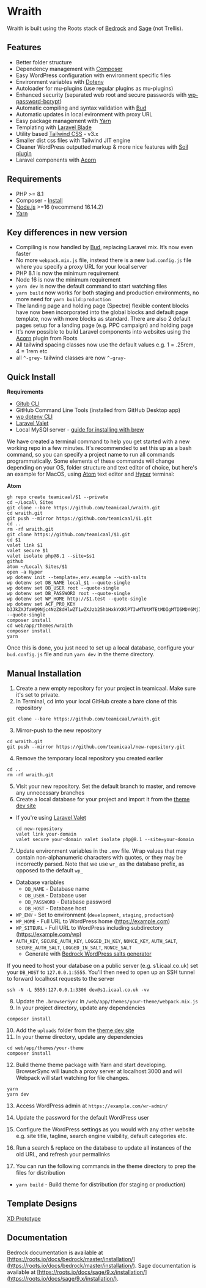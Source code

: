 # Wraith

Wraith is built using the Roots stack of [Bedrock](https://roots.io/bedrock/) and [Sage](https://roots.io/sage/) (not Trellis).

## Features

- Better folder structure
- Dependency management with [Composer](https://getcomposer.org)
- Easy WordPress configuration with environment specific files
- Environment variables with [Dotenv](https://github.com/vlucas/phpdotenv)
- Autoloader for mu-plugins (use regular plugins as mu-plugins)
- Enhanced security (separated web root and secure passwords with [wp-password-bcrypt](https://github.com/roots/wp-password-bcrypt))
- Automatic compiling and syntax validation with [Bud](https://bud.js.org/)
- Automatic updates in local evironment with proxy URL
- Easy package management with [Yarn](https://yarnpkg.com/)
- Templating with [Laravel Blade](https://laravel.com/docs/8.x/blade)
- Utility based [Tailwind CSS](https://tailwindcss.com/) - v3.x
- Smaller dist css files with Tailwind JIT engine
- Cleaner WordPress outputted markup & more nice features with [Soil plugin](https://roots.io/plugins/soil/)
- Laravel components with [Acorn](https://roots.io/acorn/)

## Requirements

- PHP >= 8.1
- Composer - [Install](https://getcomposer.org/doc/00-intro.md#installation-linux-unix-osx)
- [Node.js](https://nodejs.org/en/) >=16 (recommend 16.14.2)
- [Yarn](https://yarnpkg.com/)

## Key differences in new version

- Compiling is now handled by [Bud](https://github.com/roots/bud), replacing Laravel mix. It’s now even faster
- No more `webpack.mix.js` file, instead there is a new `bud.config.js` file where you specify a proxy URL for your local server
- PHP 8.1 is now the minimum requirement
- Node 16 is now the minimum requirement
- `yarn dev` is now the default command to start watching files
- `yarn build` now works for both staging and production environments, no more need for `yarn build:production`
- The landing page and holding page (Spectre) flexible content blocks have now been incorporated into the global blocks and default page template, now with more blocks as standard. There are also 2 default pages setup for a landing page (e.g. PPC campaign) and holding page
- It’s now possible to build Laravel components into websites using the [Acorn](https://roots.io/acorn/) plugin from Roots
- All tailwind spacing classes now use the default values e.g. 1 = .25rem, 4 = 1rem etc
- all `^-grey-` tailwind classes are now `^-gray-`

## Quick Install

**Requirements**
- [Gitub CLI](https://github.com/cli/cli#installation)
- GitHub Command Line Tools (installed from GitHub Desktop app)
- [wp dotenv CLI](https://github.com/aaemnnosttv/wp-cli-dotenv-command)
- [Laravel Valet](https://laravel.com/docs/9.x/valet)
- Local MySQl server - [guide for installing with brew](https://flaviocopes.com/mysql-how-to-install/)

We have created a terminal command to help you get started with a new working repo in a few minutes. It's recommended to set this up as a bash command, so you can specify a project name to run all commands programmatically. Some elements of these commands will change depending on your OS, folder structure and text editor of choice, but here's an example for MacOS, using [Atom](https://atom.io) text editor and [Hyper](https://hyper.is) terminal:

**Atom**
```
gh repo create teamicaal/$1 --private
cd ~/Local\ Sites
git clone --bare https://github.com/teamicaal/wraith.git
cd wraith.git
git push --mirror https://github.com/teamicaal/$1.git
cd ..
rm -rf wraith.git
git clone https://github.com/teamicaal/$1.git
cd $1
valet link $1
valet secure $1
valet isolate php@8.1 --site=$s1
github
atom ~/Local\ Sites/$1
open -a Hyper
wp dotenv init --template=.env.example --with-salts
wp dotenv set DB_NAME local_$1 --quote-single
wp dotenv set DB_USER root --quote-single
wp dotenv set DB_PASSWORD root --quote-single
wp dotenv set WP_HOME http://$1.test --quote-single
wp dotenv set ACF_PRO_KEY b3JkZXJfaWQ9Njc4NzZ8dHlwZT1wZXJzb25hbHxkYXRlPTIwMTUtMTEtMDIgMTI6MDY6MjI= --quote-single
composer install
cd web/app/themes/wraith
composer install
yarn
```

Once this is done, you just need to set up a local database, configure your `bud.config.js` file and run `yarn dev` in the theme directory.

## Manual Installation

1. Create a new empty repository for your project in teamicaal. Make sure it's set to private.
2. In Terminal, cd into your local GitHub create a bare clone of this repository
  ```
  git clone --bare https://github.com/teamicaal/wraith.git
  ```
3. Mirror-push to the new repository
  ```
  cd wraith.git
  git push --mirror https://github.com/teamicaal/new-repository.git
  ```
4. Remove the temporary local repository you created earlier
  ```
  cd ..
  rm -rf wraith.git
  ```
5. Visit your new repository. Set the default branch to master, and remove any unnecessary branches
6. Create a local database for your project and import it from the [theme dev site](https://wraith.icaal.dev)
- If you're using [Laravel Valet](https://laravel.com/docs/8.x/valet)
  ```
  cd new-repository
  valet link your-domain
  valet secure your-domain valet isolate php@8.1 --site=your-domain
  ```
7. Update environment variables in the `.env` file. Wrap values that may contain non-alphanumeric characters with quotes, or they may be incorrectly parsed. Note that we use `wr_` as the database prefix, as opposed to the default `wp_`

- Database variables
  - `DB_NAME` - Database name
  - `DB_USER` - Database user
  - `DB_PASSWORD` - Database password
  - `DB_HOST` - Database host
- `WP_ENV` - Set to environment (`development`, `staging`, `production`)
- `WP_HOME` - Full URL to WordPress home (https://example.com)
- `WP_SITEURL` - Full URL to WordPress including subdirectory (https://example.com/wp)
- `AUTH_KEY`, `SECURE_AUTH_KEY`, `LOGGED_IN_KEY`, `NONCE_KEY`, `AUTH_SALT`, `SECURE_AUTH_SALT`, `LOGGED_IN_SALT`, `NONCE_SALT`
  - Generate with [Bedrock WordPress salts generator](https://roots.io/salts.html)

If you need to host your database on a public server (e.g. s1.icaal.co.uk) set your `DB_HOST` to `127.0.0.1:5555`. You'll then need to open up an SSH tunnel to forward localhost requests to the server
```
ssh -N -L 5555:127.0.0.1:3306 dev@s1.icaal.co.uk -vv
```

8. Update the `.browserSync` in `/web/app/themes/your-theme/webpack.mix.js`
9. In your project directory, update any dependencies
  ```
  composer install
  ```
10. Add the `uploads` folder from the [theme dev site](https://wraith.themes.icaal.co.uk)
11. In your theme directory, update any dependencies
  ```
  cd web/app/themes/your-theme
  composer install
  ```
12. Build theme theme package with Yarn and start developing. BrowserSync will launch a proxy server at localhost:3000 and will Webpack will start watching for file changes.
  ```
  yarn
  yarn dev
  ```
13. Access WordPress admin at `https://example.com/wr-admin/`

14. Update the password for the default WordPress user

15. Configure the WordPress settings as you would with any other website e.g. site title, tagline, search engine visibility, default categories etc.

16. Run a search & replace on the database to update all instances of the old URL, and refresh your permalinks

17. You can run the following commands in the theme directory to prep the files for distribution
- `yarn build` - Build theme for distribution (for staging or production)

## Template Designs
[XD Prototype](https://xd.adobe.com/view/ea1dcfa0-7040-40f3-97fd-9483e7c47c3b-bf4e/)

## Documentation

Bedrock documentation is available at [https://roots.io/docs/bedrock/master/installation/](https://roots.io/docs/bedrock/master/installation/).
Sage documentation is available at [https://roots.io/docs/sage/9.x/installation/](https://roots.io/docs/sage/9.x/installation/).
